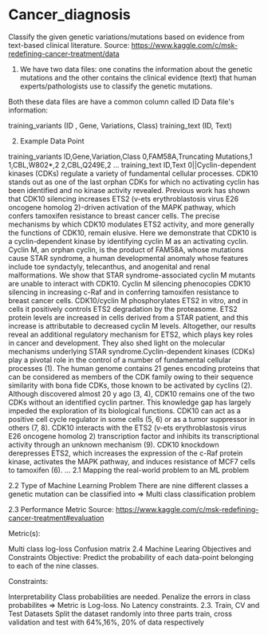 # Cancer_diagnosis
Classify the given genetic variations/mutations based on evidence from text-based clinical literature.
Source: https://www.kaggle.com/c/msk-redefining-cancer-treatment/data

1. We have two data files: one conatins the information about the genetic mutations and the other contains the clinical evidence (text) that human experts/pathologists use to classify the genetic mutations.

Both these data files are have a common column called ID
Data file's information:

training_variants (ID , Gene, Variations, Class)
training_text (ID, Text)

2. Example Data Point

training_variants
ID,Gene,Variation,Class
0,FAM58A,Truncating Mutations,1 
1,CBL,W802*,2 
2,CBL,Q249E,2 
...
training_text
ID,Text 
0||Cyclin-dependent kinases (CDKs) regulate a variety of fundamental cellular processes. CDK10 stands out as one of the last orphan CDKs for which no activating cyclin has been identified and no kinase activity revealed. Previous work has shown that CDK10 silencing increases ETS2 (v-ets erythroblastosis virus E26 oncogene homolog 2)-driven activation of the MAPK pathway, which confers tamoxifen resistance to breast cancer cells. The precise mechanisms by which CDK10 modulates ETS2 activity, and more generally the functions of CDK10, remain elusive. Here we demonstrate that CDK10 is a cyclin-dependent kinase by identifying cyclin M as an activating cyclin. Cyclin M, an orphan cyclin, is the product of FAM58A, whose mutations cause STAR syndrome, a human developmental anomaly whose features include toe syndactyly, telecanthus, and anogenital and renal malformations. We show that STAR syndrome-associated cyclin M mutants are unable to interact with CDK10. Cyclin M silencing phenocopies CDK10 silencing in increasing c-Raf and in conferring tamoxifen resistance to breast cancer cells. CDK10/cyclin M phosphorylates ETS2 in vitro, and in cells it positively controls ETS2 degradation by the proteasome. ETS2 protein levels are increased in cells derived from a STAR patient, and this increase is attributable to decreased cyclin M levels. Altogether, our results reveal an additional regulatory mechanism for ETS2, which plays key roles in cancer and development. They also shed light on the molecular mechanisms underlying STAR syndrome.Cyclin-dependent kinases (CDKs) play a pivotal role in the control of a number of fundamental cellular processes (1). The human genome contains 21 genes encoding proteins that can be considered as members of the CDK family owing to their sequence similarity with bona fide CDKs, those known to be activated by cyclins (2). Although discovered almost 20 y ago (3, 4), CDK10 remains one of the two CDKs without an identified cyclin partner. This knowledge gap has largely impeded the exploration of its biological functions. CDK10 can act as a positive cell cycle regulator in some cells (5, 6) or as a tumor suppressor in others (7, 8). CDK10 interacts with the ETS2 (v-ets erythroblastosis virus E26 oncogene homolog 2) transcription factor and inhibits its transcriptional activity through an unknown mechanism (9). CDK10 knockdown derepresses ETS2, which increases the expression of the c-Raf protein kinase, activates the MAPK pathway, and induces resistance of MCF7 cells to tamoxifen (6). ...
2.1 Mapping the real-world problem to an ML problem

2.2 Type of Machine Learning Problem
There are nine different classes a genetic mutation can be classified into => Multi class classification problem

2.3 Performance Metric
Source: https://www.kaggle.com/c/msk-redefining-cancer-treatment#evaluation

Metric(s):

Multi class log-loss
Confusion matrix
2.4 Machine Learing Objectives and Constraints
Objective: Predict the probability of each data-point belonging to each of the nine classes.

Constraints:

Interpretability
Class probabilities are needed.
Penalize the errors in class probabilites => Metric is Log-loss.
No Latency constraints.
2.3. Train, CV and Test Datasets
Split the dataset randomly into three parts train, cross validation and test with 64%,16%, 20% of data respectively
